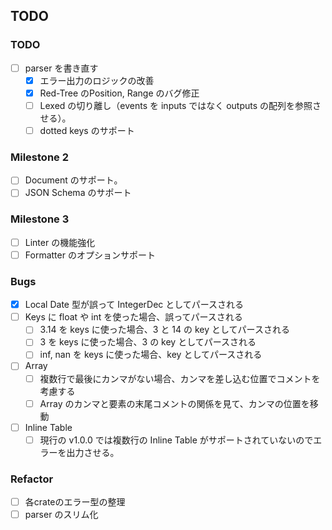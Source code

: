 ## TODO
### TODO
- [ ] parser を書き直す
  - [x] エラー出力のロジックの改善
  - [x] Red-Tree のPosition, Range のバグ修正
  - [ ] Lexed の切り離し（events を inputs ではなく outputs の配列を参照させる）。
  - [ ] dotted keys のサポート

### Milestone 2
- [ ] Document のサポート。
- [ ] JSON Schema のサポート

### Milestone 3
- [ ] Linter の機能強化
- [ ] Formatter のオプションサポート

### Bugs
- [x] Local Date 型が誤って IntegerDec としてパースされる
- [ ] Keys に float や int を使った場合、誤ってパースされる
    - [ ] 3.14 を keys に使った場合、3 と 14 の key としてパースされる
    - [ ] 3 を keys に使った場合、3 の key としてパースされる
    - [ ] inf, nan を keys に使った場合、key としてパースされる
- [ ] Array
    - [ ] 複数行で最後にカンマがない場合、カンマを差し込む位置でコメントを考慮する
    - [ ] Array のカンマと要素の末尾コメントの関係を見て、カンマの位置を移動
- [ ] Inline Table
    - [ ] 現行の v1.0.0 では複数行の Inline Table がサポートされていないのでエラーを出力させる。

### Refactor
- [ ] 各crateのエラー型の整理
- [ ] parser のスリム化
